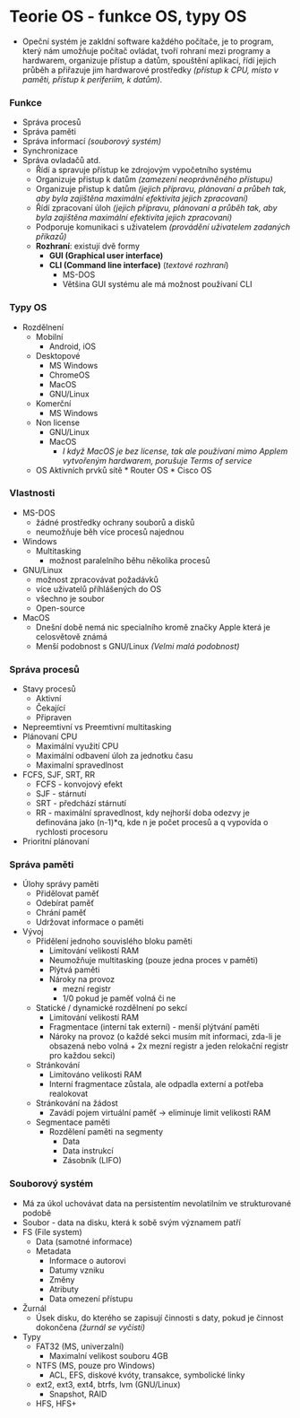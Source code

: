 # Teorie OS - funkce OS, typy OS
- Opeční systém je zakldní software každého počítače, je to program, který nám umožňuje počítač ovládat, tvoří rohraní mezi programy a hardwarem, organizuje přístup a datům, spouštění aplikací, řídí jejich průběh a přiřazuje jim hardwarové prostředky *(přístup k CPU, místo v paměti, přístup k periferiím, k datům)*.

### Funkce
- Správa procesů
- Správa paměti
- Správa informací *(souborový systém)*
- Synchronizace
- Správa ovladačů atd.
  * Řídí a spravuje přístup ke zdrojovým vypočetního systému
  * Organizuje přistup k datům *(zamezení neoprávněného přístupu)*
  * Organizuje přistup k datům *(jejich přípravu, plánovaní a průbeh tak, aby byla zajištěna maximální efektivita jejich zpracovaní)*
  * Řídí zpracovaní úloh *(jejich přípravu, plánovaní a průběh tak, aby byla zajištěna maximální efektivita jejich zpracovaní)*
  * Podporuje komunikaci s uživatelem *(provádění uživatelem zadaných příkazů)*
  * **Rozhraní**: existují dvě formy
      * **GUI (Graphical user interface)**
      * **CLI (Command line interface)** (*textové rozhraní*)
        * MS-DOS
        * Většina GUI systému ale má možnost používaní CLI

### Typy OS
- Rozdělnení
    - Mobilní
      * Android, iOS
    - Desktopové
      * MS Windows
      * ChromeOS
      * MacOS
      * GNU/Linux
    - Komerční
      * MS Windows
    - Non license
      * GNU/Linux
      * MacOS
        * *I když MacOS je bez license, tak ale používaní mimo Applem vytvořeným hardwarem, porušuje Terms of service*
    -  OS Aktivních prvků sítě
      * Router OS
      * Cisco OS

### Vlastnosti

- MS-DOS
  * žádné prostředky ochrany souborů a disků
  * neumožňuje běh více procesů najednou
- Windows
  * Multitasking
    * možnost paralelního běhu několika procesů
- GNU/Linux
  * možnost zpracovávat požadávků
  * více uživatelů příhlášených do OS
  * všechno je soubor
  * Open-source
- MacOS
  * Dnešní době nemá nic specialního kromě značky Apple která je celosvětově známá
  * Menší podobnost s GNU/Linux *(Velmi malá podobnost)*

### Správa procesů
  - Stavy procesů
    * Aktivní
    * Čekající
    * Připraven
  - Nepreemtivní vs Preemtivní multitasking
  - Plánovaní CPU
    * Maximální využití CPU
    * Maximální odbavení úloh za jednotku času
    * Maximalní spravedlnost
  - FCFS, SJF, SRT, RR
    * FCFS - konvojový efekt
    * SJF - stárnutí
    * SRT - předchází stárnutí
    * RR - maximální spravedlnost, kdy nejhorší doba odezvy je definována jako (n-1)*q, kde n je počet procesů a q vypovída o rychlosti procesoru
  - Prioritní plánovaní

### Správa paměti
  - Úlohy správy paměti
    * Přidělovat paměť
    * Odebírat paměť
    * Chrání paměť
    * Udržovat informace o paměti
  - Vývoj
    * Přidělení jednoho souvislého bloku paměti
      * Limitování velikostí RAM
      * Neumožňuje multitasking (pouze jedna proces v paměti)
      * Plýtvá paměti
      * Nároky na provoz
        * mezní registr
        * 1/0 pokud je paměť volná či ne
    * Statické / dynamické rozdělnení po sekcí
      * Limitování velikostí RAM
      * Fragmentace (interní tak externí) - menší plýtvání paměti
      * Nároky na provoz (o každé sekci musím mít informaci, zda-li je obsazená nebo volná + 2x mezní registr a jeden relokační registr pro každou sekci)
    * Stránkování
      * Limitováno velikosti RAM
      * Interní fragmentace zůstala, ale odpadla externí a potřeba realokovat
    * Stránkování na žádost
      * Zavádí pojem virtuální paměť -> eliminuje limit velikosti RAM
    * Segmentace paměti
        * Rozdělení paměti na segmenty
          * Data
          * Data instrukcí
          * Zásobník (LIFO)

### Souborový systém          
  - Má za úkol uchovávat data na persistentím nevolatilním ve strukturované podobě
  - Soubor - data na disku, která k sobě svým významem patří
  - FS (File system)
    * Data (samotné informace)
    * Metadata
      * Informace o autorovi
      * Datumy vzniku
      * Změny
      * Atributy
      * Data omezení přístupu
  - Žurnál
    * Úsek disku, do kterého se zapisují činnosti s daty, pokud je činnost dokončena *(žurnál se vyčistí)*
  - Typy
    * FAT32 (MS, univerzalní)
      * Maximalní velikost souboru 4GB
    * NTFS (MS, pouze pro Windows)
      * ACL, EFS, diskové kvóty, transakce, symbolické linky
    * ext2, ext3, ext4, btrfs, lvm (GNU/Linux)
      * Snapshot, RAID
    * HFS, HFS+  
